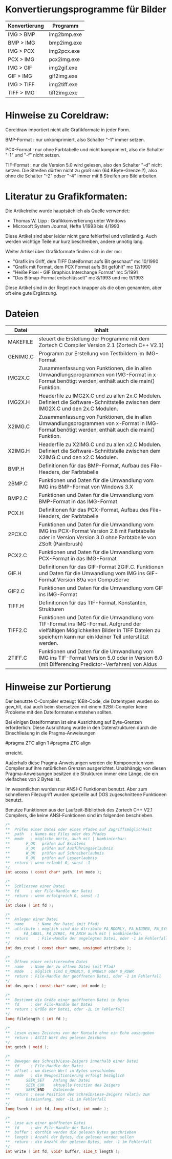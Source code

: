 # Konvertierungsprogramme für Bilder

Konvertierung | Programm
------------- | -------------
IMG  > BMP    | img2bmp.exe
BMP  > IMG    | bmp2img.exe
IMG  > PCX    | img2pcx.exe
PCX  > IMG    | pcx2img.exe
IMG  > GIF    | img2gif.exe
GIF  > IMG    | gif2img.exe
IMG  > TIFF   | img2tiff.exe
TIFF > IMG    | tiff2img.exe


# Hinweise zu Coreldraw:

Coreldraw importiert nicht alle Grafikformate in jeder Form.

BMP-Format : nur unkomprimiert, also Schalter "-1" immer setzen.

PCX-Format : nur ohne Farbtabelle und nicht komprimiert, also die
Schalter "-1" und "-f" nicht setzen.

TIF-Format : nur die Version 5.0 wird gelesen, also den Schalter
  "-d" nicht setzen.
  Die Streifen dürfen nicht zu groß sein (64 KByte-Grenze ?), also
  ohne die Schalter "-2" odser "-4" immer mit 8 Streifen pro Bild
  arbeiten.

# Literatur zu Grafikformaten:

Die Artikelreihe wurde hauptsächlich als Quelle verwendet:

-  Thomas W. Lipp : Grafikkonvertierung unter Windows
-  Microsoft System Journal, Hefte 1/1993 bis 4/1993

Diese Artikel sind aber leider nicht ganz fehlerfrei und vollständig.
Auch werden wichtige Teile nur kurz beschreiben, andere unnötig lang.

Weiter Artikel über Grafikformate finden sich in der mc:

-  "Grafik im Griff, dem TIFF Dateiformat aufs Bit geschaut" mc 10/1990
-  "Grafik mit Format, dem PCX Format aufs Bit gefühlt" mc 12/1990
-  "Heiße Pixel - GIF Graphics Interchange Format" mc 5/1991
-  "Das Bitmap-Format entschlüsselt" mc 8/1993 und mc 9/1993

Diese Artikel sind in der Regel noch knapper als die oben genannten, aber oft eine gute Ergänzung.

# Dateien

Datei |	Inhalt
----- | ------
MAKEFILE | steuert die Erstellung der Programme mit dem Zortech C Compiler Version 2.1 (Zortech C++ V2.1)
GENIMG.C | Programm zur Erstellung von Testbildern im IMG-Format
IMG2X.C  | Zusammenfassung von Funktionen, die in allen Umwandlungsprogrammen von IMG-Format in x-Format benötigt werden, enthält auch die main() Funktion.
IMG2X.H  | Headerfile zu IMG2X.C und zu allen 2x.C Modulen. Definiert die Software-Schnittstelle zwischen dem IMG2X.C und den 2x.C Modulen.
 X2IMG.C | Zusammenfassung von Funktionen, die in allen Umwandlungsprogrammen von x-Format in IMG-Format benötigt werden, enthält auch die main() Funktion.
 X2IMG.H | Headerfile zu X2IMG.C und zu allen x2.C Modulen. Definiert die Software-Schnittstelle zwischen dem X2IMG.C und den x2.C Modulen.
 BMP.H	 | Definitionen für das BMP-Format, Aufbau des File-Headers, der Farbtabelle
 2BMP.C  | Funktionen und Daten für die Umwandlung vom IMG ins BMP-Format von Windows 3.X
 BMP2.C  | Funktionen und Daten für die Umwandlung vom BMP-Format in das IMG-Format
 PCX.H	 | Definitionen für das PCX-Format, Aufbau des File-Headers, der Farbtabelle
 2PCX.C  | Funktionen und Daten für die Umwandlung vom IMG ins PCX-Format Version 2.8 mit Farbtabelle oder in Version Version 3.0 ohne Farbtabelle von ZSoft (Paintbrush)
 PCX2.C  | Funktionen und Daten für die Umwandlung vom PCX-Format in das IMG-Format
 GIF.H	 | Definitionen für das GIF-Format 2GIF.C. Funktionen und Daten für die Umwandlung vom IMG ins GIF-Format Version 89a von CompuServe
 GIF2.C  | Funktionen und Daten für die Umwandlung vom GIF ins IMG-Format
 TIFF.H  | Definitionen für das TIF-Format, Konstanten, Strukturen
 TIFF2.C | Funktionen und Daten für die Umwandlung vom TIF-Format ins IMG-Format. Aufgrund der vielfältigen Möglichkeiten Bilder in TIFF Dateien zu speichern kann nur ein kleiner Teil unterstützt werden.
 2TIFF.C | Funktionen und Daten für die Umwandlung vom IMG ins TIF-Format Version 5.0 oder in Version 6.0 (mit Differencing Predictor-Verfahren) von Aldus

# Hinweise zur Portierung

Der benutzte C-Compiler erzeugt 16Bit-Code, die Datentypen wurden
so gew„hlt, daá auch beim šbersetzen mit einem 32Bit-Compiler keine
Probleme mit den Dateiformaten entstehen sollten.

Bei einigen Dateiformaten ist eine Ausrichtung auf Byte-Grenzen
erforderlich. Diese Ausrichtung wurde in den Datenstrukturen
durch die Einschlieáung in die Pragma-Anweisungen

  #pragma ZTC align 1
  #pragma ZTC align

erreicht.

Auáerhalb diese Pragma-Anweisungen werden die Komponenten vom
Compiler auf ihre natürlichen Grenzen ausgerichtet.
Unabhängig von diesen Pragma-Anweisungen besitzen die Strukturen
immer eine Länge, die ein vielfaches von 2 Bytes ist.

Im wesentlichen wurden nur ANSI-C Funktionen benutzt. Aber zum
schnelleren Filezugriff wurden spezeille auf DOS zugeschnittene
Funktionen benutzt.

Benutze Funktionen aus der Laufzeit-Bibliothek des Zortech C++ V2.1
Compilers, die keine ANSI-Funktionen sind im folgenden beschrieben.

```C
/*
**  Prüfen einer Datei oder eines Pfades auf Zugriffsmöglichkeit
**  path   : Names des Files oder des Pfades
**  mode   : mögliche Werte, auch mit | kombinierbar:
**	     F_OK   prüfen auf Existens
**	     X_OK   prüfen auf Ausführungserlaubnis
**	     W_OK   prüfen auf Schreiberlaubnis
**	     R_OK   prüfen auf Leseerlaubnis
**  return : wenn erlaubt 0, sonst -1
*/
int access ( const char* path, int mode );

/*
**  Schliessen einer Datei
**  fd	   : der File-Handle der Datei
**  return : wenn erfolgreich 0, sonst -1
*/
int close ( int fd );

/*
**  Anlegen einer Datei
**  name      : Name der Datei (mit Pfad)
**  attribute : möglich sind die Atrribute FA_RDONLY, FA_HIDDEN, FA_SYSTEM,
**		FA_LABEL, FA_DIREC, FA_ARCH auch mit | kombinierbar.
**  return    : File-Handle der angelegten Datei, oder -1 im Fehlerfall
*/
int dos_creat ( const char* name, unsigned attribute );

/*
**  Öffnen einer existierenden Datei
**  name   : Name der zu öffnen Datei (mit Pfad)
**  mode   : möglich sind O_RDONLY, O_WRONLY oder O_RDWR
**  return : File-Handle der geöffneten Datei, oder -1 im Fehlerfall
*/
int dos_open ( const char* name, int mode );

/*
**  Bestimmt die Größe einer geöffneten Datei in Bytes
**  fd	   : der File-Handle der Datei
**  return : Größe der Datei, oder -1L im Fehlerfall
*/
long filelength ( int fd );

/*
**  Lesen eines Zeichens von der Konsole ohne ein Echo auszugeben
**  return : ASCII Wert des gelesen Zeichens
*/
int getch ( void );

/*
**  Bewegen des Schreib/Lese-Zeigers innerhalb einer Datei
**  fd	   : File-Handle der Datei
**  offset : um diesen Wert in Bytes verschieben
**  mode   : die Neupositionierung erfolgt bezüglich
**	     SEEK_SET	 Anfang der Datei
**	     SEEK_CUR	 aktuelle Position des Zeigers
**	     SEEK_END	 Dateiende
**  return : neue Position des Schreib/Lese-Zeigers relativ zum
**	     Dateianfang, oder -1L im Fehlerfall
*/
long lseek ( int fd, long offset, int mode );

/*
**  Lese aus einer geöffneten Datei
**  fd	   : der File-Handle der Datei
**  buffer : dorthin werden die gelesen Bytes geschrieben
**  length : Anzahl der Bytes, die gelesen werden sollen
**  return : die Anzahl der gelesen Bytes, oder -1 im Fehlerfall
*/
int write ( int fd, void* buffer, size_t length );
```
